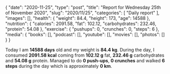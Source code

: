 {
    "date": "2020-11-25",
    "type": "post",
    "title": "Report for Wednesday 25th of November 2020",
    "slug": "2020\/11\/25",
    "categories": [
        "Daily report"
    ],
    "images": [],
    "health": {
        "weight": 84.4,
        "height": 173,
        "age": 14588
    },
    "nutrition": {
        "calories": 2091.58,
        "fat": 102.12,
        "carbohydrates": 232.46,
        "protein": 54.08
    },
    "exercise": {
        "pushups": 0,
        "crunches": 0,
        "steps": 6
    },
    "media": {
        "books": [],
        "podcast": [],
        "youtube": [],
        "movies": [],
        "photos": []
    }
}

Today I am <strong>14588 days</strong> old and my weight is <strong>84.4 kg</strong>. During the day, I consumed <strong>2091.58 kcal</strong> coming from <strong>102.12 g</strong> fat, <strong>232.46 g</strong> carbohydrates and <strong>54.08 g</strong> protein. Managed to do <strong>0 push-ups</strong>, <strong>0 crunches</strong> and walked <strong>6 steps</strong> during the day which is approximately <strong>0 km</strong>.
